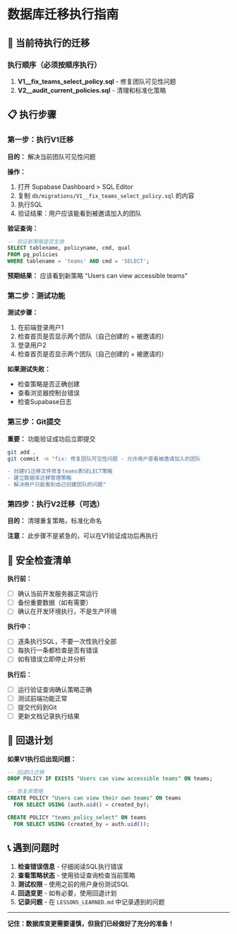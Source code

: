 # 数据库迁移执行指南

## 🎯 当前待执行的迁移

### 执行顺序（必须按顺序执行）

1. **V1__fix_teams_select_policy.sql** - 修复团队可见性问题
2. **V2__audit_current_policies.sql** - 清理和标准化策略

## 📋 执行步骤

### 第一步：执行V1迁移

**目的：** 解决当前团队可见性问题

**操作：**
1. 打开 Supabase Dashboard > SQL Editor
2. 复制 `db/migrations/V1__fix_teams_select_policy.sql` 的内容
3. 执行SQL
4. 验证结果：用户应该能看到被邀请加入的团队

**验证查询：**
```sql
-- 验证新策略是否生效
SELECT tablename, policyname, cmd, qual 
FROM pg_policies 
WHERE tablename = 'teams' AND cmd = 'SELECT';
```

**预期结果：** 应该看到新策略 "Users can view accessible teams"

### 第二步：测试功能

**测试步骤：**
1. 在前端登录用户1
2. 检查首页是否显示两个团队（自己创建的 + 被邀请的）
3. 登录用户2
4. 检查首页是否显示两个团队（自己创建的 + 被邀请的）

**如果测试失败：**
- 检查策略是否正确创建
- 查看浏览器控制台错误
- 检查Supabase日志

### 第三步：Git提交

**重要：** 功能验证成功后立即提交

```bash
git add .
git commit -m "fix: 修复团队可见性问题 - 允许用户查看被邀请加入的团队

- 创建V1迁移文件修复teams表SELECT策略
- 建立数据库迁移管理策略
- 解决用户只能看到自己创建团队的问题"
```

### 第四步：执行V2迁移（可选）

**目的：** 清理重复策略，标准化命名

**注意：** 此步骤不是紧急的，可以在V1验证成功后再执行

## 🚨 安全检查清单

**执行前：**
- [ ] 确认当前开发服务器正常运行
- [ ] 备份重要数据（如有需要）
- [ ] 确认在开发环境执行，不是生产环境

**执行中：**
- [ ] 逐条执行SQL，不要一次性执行全部
- [ ] 每执行一条都检查是否有错误
- [ ] 如有错误立即停止并分析

**执行后：**
- [ ] 运行验证查询确认策略正确
- [ ] 测试前端功能正常
- [ ] 提交代码到Git
- [ ] 更新文档记录执行结果

## 🔄 回退计划

**如果V1执行后出现问题：**

```sql
-- 回退V1迁移
DROP POLICY IF EXISTS "Users can view accessible teams" ON teams;

-- 恢复原策略
CREATE POLICY "Users can view their own teams" ON teams
  FOR SELECT USING (auth.uid() = created_by);

CREATE POLICY "teams_policy_select" ON teams
  FOR SELECT USING (created_by = auth.uid());
```

## 📞 遇到问题时

1. **检查错误信息** - 仔细阅读SQL执行错误
2. **查看策略状态** - 使用验证查询检查当前策略
3. **测试权限** - 使用之前的用户身份测试SQL
4. **回退变更** - 如有必要，使用回退计划
5. **记录问题** - 在 `LESSONS_LEARNED.md` 中记录遇到的问题

---

**记住：数据库变更需要谨慎，但我们已经做好了充分的准备！**